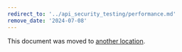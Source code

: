 ```yaml
---
redirect_to: '../api_security_testing/performance.md'
remove_date: '2024-07-08'
---
```


This document was moved to [another location](../api_security_testing/performance.md).

<!-- This redirect file can be deleted after <2024-07-08>. -->
<!-- Redirects that point to other docs in the same project expire in three months. -->
<!-- Redirects that point to docs in a different project or site (for example, link is not relative and starts with `https:`) expire in one year. -->
<!-- Before deletion, see: https://docs.gitlab.com/ee/development/documentation/redirects.html -->